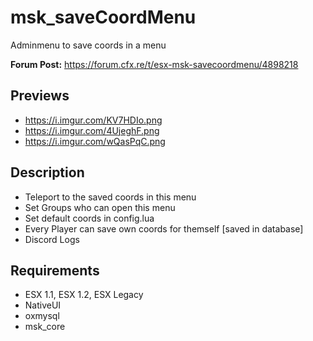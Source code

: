 # msk_saveCoordMenu
Adminmenu to save coords in a menu

**Forum Post:** https://forum.cfx.re/t/esx-msk-savecoordmenu/4898218

## Previews
* https://i.imgur.com/KV7HDIo.png
* https://i.imgur.com/4UjeghF.png
* https://i.imgur.com/wQasPqC.png

## Description
* Teleport to the saved coords in this menu
* Set Groups who can open this menu
* Set default coords in config.lua
* Every Player can save own coords for themself [saved in database]
* Discord Logs

## Requirements
* ESX 1.1, ESX 1.2, ESX Legacy
* NativeUI
* oxmysql
* msk_core